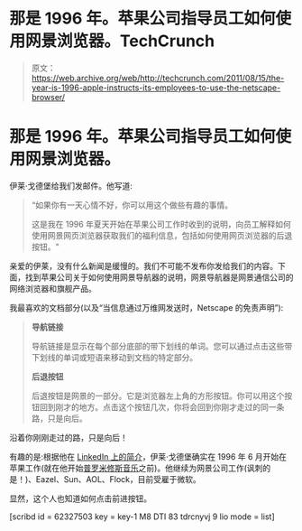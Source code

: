 # 那是 1996 年。苹果公司指导员工如何使用网景浏览器。TechCrunch

> 原文：<https://web.archive.org/web/http://techcrunch.com/2011/08/15/the-year-is-1996-apple-instructs-its-employees-to-use-the-netscape-browser/>

# 那是 1996 年。苹果公司指导员工如何使用网景浏览器。

伊莱·戈德堡给我们发邮件。他写道:

> “如果你有一天心情不好，你可以用这个做些有趣的事情。
> 
> 这是我在 1996 年夏天开始在苹果公司工作时收到的说明，向员工解释如何使用网景网页浏览器获取我们的福利信息，包括如何使用网页浏览器的后退按钮。"

亲爱的伊莱，没有什么新闻是缓慢的。我们不可能不发布你发给我们的内容。下面，找到苹果公司关于如何使用网景导航器的说明，网景导航器是网景通信公司的网络浏览器和旗舰产品。

我最喜欢的文档部分(以及“当信息通过万维网发送时，Netscape 的免责声明”):

> **导航链接**
> 
> 导航链接是显示在每个部分底部的带下划线的单词。您可以通过点击这些带下划线的单词或短语来移动到文档的特定部分。
> 
> **后退按钮**
> 
> 后退按钮是网景的一部分。它是浏览器左上角的方形按钮。你可以用这个按钮回到刚才的地方。点击这个按钮几次，你将会回到你刚才走过的同一条路，只是向后。

沿着你刚刚走过的路，只是向后！

有趣的是:根据他在 [LinkedIn 上的简介](https://web.archive.org/web/20230204115131/http://www.linkedin.com/in/eligoldberg)，伊莱·戈德堡确实在 1996 年 6 月开始在苹果工作(就在他开始[普罗米修斯音乐](https://web.archive.org/web/20230204115131/http://prometheus-music.com/)之前)。他继续为网景公司工作(讽刺的是！)、Eazel、Sun、AOL、Flock，目前受雇于微软。

显然，这个人也知道如何点击前进按钮。

[scribd id = 62327503 key = key-1 M8 DTI 83 tdrcnyvj 9 lio mode = list]